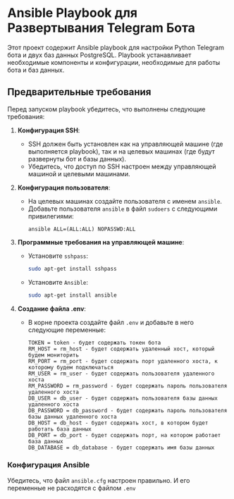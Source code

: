# Ansible Playbook для Развертывания Telegram Бота

Этот проект содержит Ansible playbook для настройки Python Telegram бота и двух баз данных PostgreSQL. Playbook устанавливает необходимые компоненты и конфигурации, необходимые для работы бота и баз данных.

## Предварительные требования

Перед запуском playbook убедитесь, что выполнены следующие требования:

1. **Конфигурация SSH**: 
   - SSH должен быть установлен как на управляющей машине (где выполняется playbook), так и на целевых машинах (где будут развернуты бот и базы данных).
   - Убедитесь, что доступ по SSH настроен между управляющей машиной и целевыми машинами.

2. **Конфигурация пользователя**:
   - На целевых машинах создайте пользователя с именем `ansible`.
   - Добавьте пользователя `ansible` в файл `sudoers` с следующими привилегиями:
     ```
     ansible ALL=(ALL:ALL) NOPASSWD:ALL
     ```

3. **Программные требования на управляющей машине**:
   - Установите `sshpass`:
     ```sh
     sudo apt-get install sshpass
     ```
   - Установите `Ansible`:
     ```sh
     sudo apt-get install ansible
     ```

4. **Создание файла .env**:
   - В корне проекта создайте файл `.env` и добавьте в него следующие переменные:
     ```
     TOKEN = token - будет содержать токен бота
     RM_HOST = rm_host - будет содержать удаленный хост, который будем мониторить
     RM_PORT = rm_port - будет содержать порт удаленного хоста, к которому будем подключаться
     RM_USER = rm_user - будет содержать пользователя удаленного хоста
     RM_PASSWORD = rm_password - будет содержать пароль пользователя удаленного хоста
     DB_USER = db_user - будет содержать пользователя базы данных удаленного хоста
     DB_PASSWORD = db_password - будет содержать пароль пользователя базы данных удаленного хоста
     DB_HOST = db_host - будет содержать хост, в котором будет работать база данных
     DB_PORT = db_port - будет содержать порт, на котором работает база данных
     DB_DATABASE = db_database - будет содержать имя базы данных
     
     ```
### Конфигурация Ansible

Убедитесь, что файл `ansible.cfg` настроен правильно. И его переменные не расходятся с файлом `.env`
